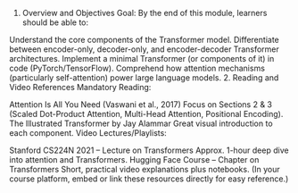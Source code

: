 1. Overview and Objectives
Goal: By the end of this module, learners should be able to:

Understand the core components of the Transformer model.
Differentiate between encoder-only, decoder-only, and encoder-decoder Transformer architectures.
Implement a minimal Transformer (or components of it) in code (PyTorch/TensorFlow).
Comprehend how attention mechanisms (particularly self-attention) power large language models.
2. Reading and Video References
Mandatory Reading:

Attention Is All You Need (Vaswani et al., 2017)
Focus on Sections 2 & 3 (Scaled Dot-Product Attention, Multi-Head Attention, Positional Encoding).
The Illustrated Transformer by Jay Alammar
Great visual introduction to each component.
Video Lectures/Playlists:

Stanford CS224N 2021 – Lecture on Transformers
Approx. 1-hour deep dive into attention and Transformers.
Hugging Face Course – Chapter on Transformers
Short, practical video explanations plus notebooks.
(In your course platform, embed or link these resources directly for easy reference.)

